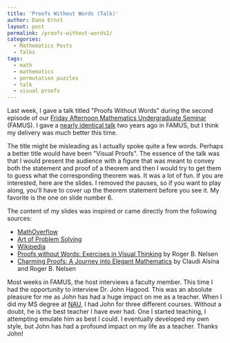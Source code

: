 ```yaml
---
title: 'Proofs Without Words (Talk)'
author: Dana Ernst
layout: post
permalink: /proofs-without-words2/
categories:
  - Mathematics Posts
  - Talks
tags:
  - math
  - mathematics
  - permutation puzzles
  - talk
  - visual proofs
---
```


Last week, I gave a talk titled "Proofs Without Words" during the second episode of our [Friday Afternoon Mathematics Undergraduate Seminar](http://naumathstat.github.io/seminars/famus/) (FAMUS).  I gave a [nearly identical talk](/proofs-without-words/) two years ago in FAMUS, but I think my delivery was much better this time.

The title might be misleading as I actually spoke quite a few words.  Perhaps a better title would have been "Visual Proofs". The essence of the talk was that I would present the audience with a figure that was meant to convey both the statement and proof of a theorem and then I would try to get them to guess what the corresponding theorem was.  It was a lot of fun.  If you are interested, here are the slides.  I removed the pauses, so if you want to play along, you'll have to cover up the theorem statement before you see it.  My favorite is the one on slide number 6.

 <script async class="speakerdeck-embed" data-id="d9fca35be31445069e2a8b5c4f69b17a" data-ratio="1.33333333333333" src="//speakerdeck.com/assets/embed.js"></script>

The content of my slides was inspired or came directly from the following sources:

- [MathOverflow](http://mathoverflow.net/questions/8846/proofs-without-words)
- [Art of Problem Solving](http://www.artofproblemsolving.com/Wiki/index.php/Proofs_without_words)
- [Wikipedia](http://en.wikipedia.org/wiki/Proof_without_words)
- [Proofs without Words: Exercises in Visual Thinking](http://www.maa.org/publications/maa-reviews/proofs-without-words-exercises-in-visual-thinking) by Roger B. Nelsen
- [Charming Proofs: A Journey into Elegant Mathematics](http://www.maa.org/publications/books/charming-proofs-a-journey-into-elegant-mathematics) by Claudi Alsina and Roger B. Nelsen

Most weeks in FAMUS, the host interviews a faculty member.  This time I had the opportunity to interview Dr. John Hagood.  This was an absolute pleasure for me as John has had a huge impact on me as a teacher.  When I did my MS degree at [NAU](http://nau.edu), I had John for three different courses.  Without a doubt, he is the best teacher I have ever had.  One I started teaching, I attempting emulate him as best I could.  I eventually developed my own style, but John has had a profound impact on my life as a teacher.  Thanks John!

